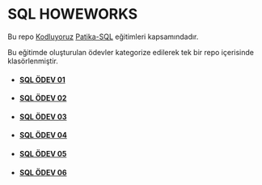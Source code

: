 # SQL HOWEWORKS

Bu repo [Kodluyoruz](https://www.kodluyoruz.org) [Patika-SQL](https://app.patika.dev/courses/sql) eğitimleri kapsamındadır.

Bu eğitimde oluşturulan ödevler kategorize edilerek tek bir repo içerisinde klasörlenmiştir.

* #### [SQL ÖDEV 01](./SQLHW01.sql)
* #### [SQL ÖDEV 02](./SQLHW02.sql)
* #### [SQL ÖDEV 03](./SQLHW03.sql)
* #### [SQL ÖDEV 04](./SQLHW04.sql)
* #### [SQL ÖDEV 05](./SQLHW05.sql)
* #### [SQL ÖDEV 06](./SQLHW06.sql)